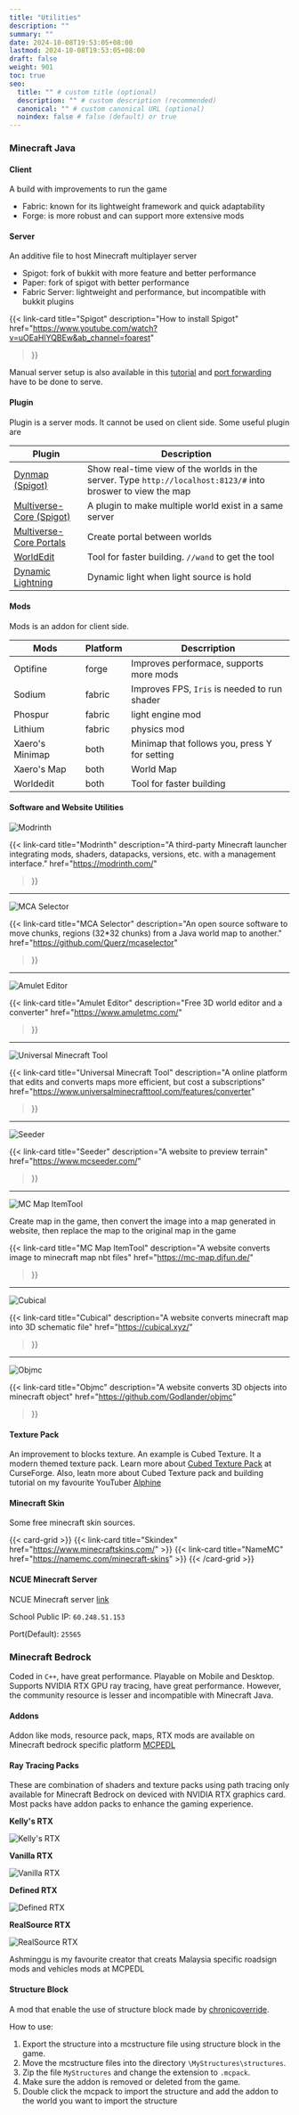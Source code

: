 ```yaml
---
title: "Utilities"
description: ""
summary: ""
date: 2024-10-08T19:53:05+08:00
lastmod: 2024-10-08T19:53:05+08:00
draft: false
weight: 901
toc: true
seo:
  title: "" # custom title (optional)
  description: "" # custom description (recommended)
  canonical: "" # custom canonical URL (optional)
  noindex: false # false (default) or true
---
```


### Minecraft Java

#### Client

A build with improvements to run the game

- Fabric: known for its lightweight framework and quick adaptability
- Forge: is more robust and can support more extensive mods

#### Server

An additive file to host Minecraft multiplayer server

- Spigot: fork of bukkit with more feature and better performance
- Paper: fork of spigot with better performance
- Fabric Server: lightweight and performance, but incompatible with bukkit plugins

{{< link-card
  title="Spigot"
  description="How to install Spigot"
  href="https://www.youtube.com/watch?v=uOEaHlYQBEw&ab_channel=foarest"
>}}

Manual server setup is also available in this [tutorial](https://youtu.be/V6G_drxxdB4?si=dCneNTUZ-9P0pyBT) and [port forwarding](https://www.youtube.com/watch?v=MvNRNs6kHIc&ab_channel=GuideRealm) have to be done to serve.

#### Plugin

Plugin is a server mods. It cannot be used on client side. Some useful plugin are

| Plugin | Description |
| --- | --- |
| [Dynmap (Spigot)](https://www.spigotmc.org/resources/dynmap%C2%AE.274/) | Show real-time view of the worlds in the server. Type `http://localhost:8123/#` into broswer to view the map |
| [Multiverse-Core (Spigot)](https://dev.bukkit.org/projects/multiverse-core) | A plugin to make multiple world exist in a same server |
| [Multiverse-Core Portals](https://dev.bukkit.org/projects/multiverse-portals) | Create portal between worlds |
| [WorldEdit](https://dev.bukkit.org/projects/worldedit/files) | Tool for faster building. `//wand` to get the tool |
| [Dynamic Lightning](https://www.spigotmc.org/resources/basic-vanilla-server-side-dynamic-lighting.112024/) | Dynamic light when light source is hold |

#### Mods

Mods is an addon for client side.

| Mods | Platform | Descrription |
| - | - | - |
| Optifine | forge | Improves performace, supports more mods |
| Sodium | fabric | Improves FPS, `Iris` is needed to run shader |
| Phospur | fabric | light engine mod |
| Lithium | fabric | physics mod |
| Xaero's Minimap | both | Minimap that follows you, press Y for setting |
| Xaero's Map | both | World Map |
| Worldedit | both | Tool for faster building |

#### Software and Website Utilities

![Modrinth](images/minecraft/util/modrinth.png)

{{< link-card
  title="Modrinth"
  description="A third-party Minecraft launcher integrating mods, shaders, datapacks, versions, etc. with a management interface."
  href="https://modrinth.com/"
>}}

---

![MCA Selector](images/minecraft/util/mcaselector.png)

{{< link-card
  title="MCA Selector"
  description="An open source software to move chunks, regions (32*32 chunks) from a Java world map to another."
  href="https://github.com/Querz/mcaselector"
>}}

---

![Amulet Editor](images/minecraft/util/amulet.png)

{{< link-card
  title="Amulet Editor"
  description="Free 3D world editor and a converter"
  href="https://www.amuletmc.com/"
>}}

---

![Universal Minecraft Tool](images/minecraft/util/umt.png)

{{< link-card
  title="Universal Minecraft Tool"
  description="A online platform that edits and converts maps more efficient, but cost a subscriptions"
  href="https://www.universalminecrafttool.com/features/converter"
>}}

---

![Seeder](images/minecraft/util/seeder.png)

{{< link-card
  title="Seeder"
  description="A website to preview terrain"
  href="https://www.mcseeder.com/"
>}}

---

![MC Map ItemTool](images/minecraft/util/mcmap.png)

Create map in the game, then convert the image into a map generated in website, then replace the map to the original map in the game

{{< link-card
  title="MC Map ItemTool"
  description="A website converts image to minecraft map nbt files"
  href="https://mc-map.djfun.de/"
>}}

---

![Cubical](images/minecraft/util/cubical.png)

{{< link-card
  title="Cubical"
  description="A website converts minecraft map into 3D schematic file"
  href="https://cubical.xyz/"
>}}

---

![Objmc](images/minecraft/util/objmc.png)

{{< link-card
  title="Objmc"
  description="A website converts 3D objects into minecraft object"
  href="https://github.com/Godlander/objmc"
>}}

#### Texture Pack

An improvement to blocks texture. An example is Cubed Texture. It a modern themed texture pack. Learn more about [Cubed Texture Pack](https://www.curseforge.com/minecraft/texture-packs/cubed-textures) at CurseForge. Also, leatn more about Cubed Texture pack and building tutorial on my favourite YouTuber [Alphine](https://www.youtube.com/@Alpine1)

#### Minecraft Skin

Some free minecraft skin sources.

{{< card-grid >}}
  {{< link-card title="Skindex" href="https://www.minecraftskins.com/" >}}
  {{< link-card title="NameMC" href="https://namemc.com/minecraft-skins" >}}
{{< /card-grid >}}

#### NCUE Minecraft Server

NCUE Minecraft server [link](https://ncuesa.ncue.edu.tw/bin/home.php)

School Public IP: `60.248.51.153`

Port(Default): `25565`

### Minecraft Bedrock

Coded in `C++`, have great performance. Playable on Mobile and Desktop. Supports NVIDIA RTX GPU ray tracing, have great performance. However, the community resource is lesser and incompatible with Minecraft Java.

#### Addons

Addon like mods, resource pack, maps, RTX mods are available on Minecraft bedrock specific platform [MCPEDL](https://mcpedl.com/)

#### Ray Tracing Packs

These are combination of shaders and texture packs using path tracing only available for Minecraft Bedrock on deviced with NVIDIA RTX graphics card. Most packs have addon packs to enhance the gaming experience.

**Kelly's RTX**

![Kelly's RTX](images/minecraft/util/rtxkelly.png)

**Vanilla RTX**

![Vanilla RTX](images/minecraft/util/rtxvanilla.png)

**Defined RTX**

![Defined RTX](images/minecraft/util/rtxdefined.png)

**RealSource RTX**

![RealSource RTX](images/minecraft/util/rtxrealsource.png)

Ashminggu is my favourite creator that creats Malaysia specific roadsign mods and vehicles mods at MCPEDL

#### Structure Block

A mod that enable the use of structure block made by [chronicoverride](https://youtu.be/Mp4_c51VDT0?si=8Zb9dg4xCm4KZTHJ).

How to use:

1. Export the structure into a mcstructure file using structure block
 in the game.
2. Move the mcstructure files into the directory `\MyStructures\structures`.
3. Zip the file `MyStructures` and change the extension to `.mcpack`.
4. Make sure the addon is removed or deleted from the game.
5. Double click the mcpack to import the structure and add the addon to the world you want to import the structure
